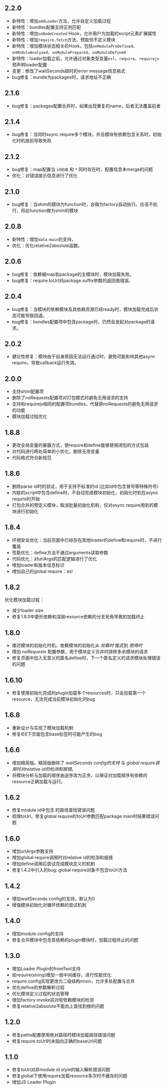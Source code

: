 
2.2.0
-------

+ 新特性：增加`addLoader`方法，允许自定义加载过程
+ 新特性：bundles配置支持正则匹配
+ 新特性：增加`onNodeCreated` Hook，允许用户为加载的script元素扩展属性
+ 新特性：增加`require.fetch`方法，预取但不定义模块
+ 新特性：增加模块状态相关的Hook，包括`onModulePreDefined`、`onModuleAnalyzed`、`onModulePrepared`、`onModuleDefined`
+ 新特性：loader加载之前，允许通过对象类型变量`esl`、`require`、`requirejs`预声明loader配置
+ 变更：修改了waitSeconds超时的error message信息格式
+ bug修复：bundle为packages时，请求地址不正确

2.1.6
-------

+ bug修复：packages配置合并时，如果出现重复的name，后者无法覆盖前者

2.1.4
-------

+ bug修复：当同时async require多个模块，并且模块有依赖包含关系时，初始化时机提前导致失败


2.1.2
-------

+ bug修复：map配置当 `id前缀` 和 `*` 同时存在时，配置信息未merge的问题
+ 优化：对错误提示信息进行了优化

2.1.0
-------

+ bug修复：当shim的模块为function时，会做为factory自动执行。应该不执行，将此function做为shim的模块

2.0.8
-------

+ 新特性：增加`data-main`的支持。
+ 优化：优化relative2absolute函数。

2.0.6
-------

+ bug修复：依赖被map到package的主模块时，模块加载失败。
+ bug修复：require.toUrl对package.suffix参数的返回值错误。


2.0.4
-------

+ bug修复：当模块的依赖模块及其依赖资源已经ready时，模块加载完成后状态可能导致回退。
+ bug修复：bundles配置项中包含package时，仍然会发起对package的请求。



2.0.2
-------

+ 健壮性修复：模块由于自身原因无法运行通过时，避免可能影响其他async require，导致callback运行失效。



2.0.0
-------

+ 支持shim配置项
+ 删除了noRequests配置项对打包模式时避免无用请求的支持
+ 支持和requirejs相同的配置项bundles，代替原noRequests的避免无用请求的功能
+ 模块加载过程优化


1.8.8
-------

+ 更改全局变量的暴露方式，使require和define能够使用闭包的方式包装
+ 对代码进行两处简单的小优化，删除无用变量
+ 代码格式符合新规范


1.8.6
-------

+ 删除parse id时的验证，用于支持不标准的id (比如id中包含冒号等特殊符号)
+ 内联的script中包含define时，不自动完成模块初始化，初始化时机在async require时开始
+ 打包合并的预定义模块，取消批量初始化机制，仅对async require用到的模块进行初始化


1.8.4
-------

+ 环境安全优化：当前页面中已经存在其他loader的define和require时，不进行覆盖
+ 性能优化：define方法不通过arguments读取参数
+ 代码优化：对urlArgs的匹配逻辑进行了优化
+ 增加loader和版本信息标识
+ 增加自己的global require：esl

1.8.2
-------

优化模块加载过程：

+ 减少loader size
+ 修复1.8.0中菱形依赖和深层resource依赖的分支死角导致的加载终止

1.8.0
-------

+ 推迟模块的初始化时机，依赖模块的初始化从 *加载时* 推迟到 *使用时*
+ 增加 *noRequests* 配置参数，用于模块定义合并时排除多余模块的请求
+ 修复页面中加入无意义的匿名define时，下一个匿名定义的请求模块处理错误的问题


1.6.10
-------

+ 修复使用初始化完成的plugin加载多个resources时，只会加载第一个resource，无法完成当前模块初始化的bug


1.6.8
-------

+ 重新设计与实现了模块加载机制
+ 修复IE6下页面包含base标签时可能产生的bug

1.6.6
-------

+ 增加精简版。精简版删除了 *waitSeconds config的支持* 与 *global require调用时对relative id的检测和报错*。
+ 将模块分析与加载的顺序由逆序改为正序，以保证对加载顺序有依赖的resource正确加载与运行。


1.6.2
-------

+ 修复module id中包含.时路径查找错误问题
+ 梳理toUrl，修复global require的toUrl参数匹配package main时结果错误问题


1.6.0
-------

+ 增加urlArgs参数支持
+ 增加global require调用时对relative id的检测和报错
+ 增加define调用后尝试完成模块定义的机制
+ 修复1.4.2中引入的bug: global require对象不包含toUrl方法


1.4.2
-------

+ 增加waitSeconds config的支持，默认为0
+ 增强模块初始化对循环依赖的尝试机制


1.4.0
-------

+ 增加module config的支持
+ 修复合并模块中包含其依赖的plugin模块时，加载过程终止的问题


1.3.0
-------

+ 增加Loader Plugin的fromText支持
+ 给require(string)增加一层中间缓存，进行性能优化
+ require.config实现更改为二级结构mixin，允许多处配置与合并
+ 优化define的参数解析过程
+ 优化模块定义过程的状态管理
+ 增加factory invoke前对软依赖模块的检测
+ 修复relative2absolute不能向上查找到根的问题


1.2.0
-------

+ 修复paths配置使用绝对路径时模块加载路径错误问题
+ 修复require.toUrl时未指向正确的baseUrl问题


1.1.0
-------

+ 修复toUrl对非module id style的输入解析错误问题
+ 修复global下使用require加载resource多次时不缓存的问题
+ 增加JS Loader Plugin

